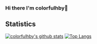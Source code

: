 ### Hi there I'm colorfulhby👋

## Statistics
[![colorfulhby's github stats](https://github-readme-stats.vercel.app/api?username=colorfulhby&show_icons=true)](https://github.com/colorfulhby/github-readme-stats)
[![Top Langs](https://github-readme-stats.vercel.app/api/top-langs/?username=colorfulhby&layout=compact)](https://github.com/colorfulhby/github-readme-stats)

<!--
**colorfulhby/colorfulhby** is a ✨ _special_ ✨ repository because its `README.md` (this file) appears on your GitHub profile.

Here are some ideas to get you started:

- 🔭 I’m currently working on ...
- 🌱 I’m currently learning ...
- 👯 I’m looking to collaborate on ...
- 🤔 I’m looking for help with ...
- 💬 Ask me about ...
- 📫 How to reach me: ...
- 😄 Pronouns: ...
- ⚡ Fun fact: ...


-->
